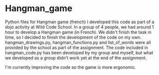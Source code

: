 # Hangman_game
Python files for Hangman game (french)
I developed this code as part of a dojo activity at Wild Code School. In a group of 4 people, we had around 1 hour to develop a Hangman game (in French). We didn't finish the task in time, so I decided to finish the development of the code on my own.
hangman_drawings.py, hangman_functions.py and list_of_words were all provided by the school as part of the assignment. The code included in hangman_code.py has been developed by my group and myself, but what we developed as a group didn't work yet at the end of the assignment.

I'm currently improving the code so the game is more ergonomic.

